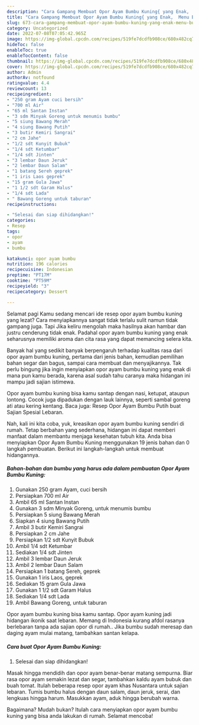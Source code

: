 ```yaml
---
description: "Cara Gampang Membuat Opor Ayam Bumbu Kuning{ yang Enak,  Menu Buat lebaran"
title: "Cara Gampang Membuat Opor Ayam Bumbu Kuning{ yang Enak,  Menu Buat lebaran"
slug: 673-cara-gampang-membuat-opor-ayam-bumbu-kuning-yang-enak-menu-buat-lebaran
category: Uncategorized
date: 2022-07-08T07:05:42.965Z
image: https://img-global.cpcdn.com/recipes/519fe7dcdfb908ce/680x482cq70/opor-ayam-bumbu-kuning-foto-resep-utama.jpg
hideToc: false
enableToc: true
enableTocContent: false
thumbnail: https://img-global.cpcdn.com/recipes/519fe7dcdfb908ce/680x482cq70/opor-ayam-bumbu-kuning-foto-resep-utama.jpg
cover: https://img-global.cpcdn.com/recipes/519fe7dcdfb908ce/680x482cq70/opor-ayam-bumbu-kuning-foto-resep-utama.jpg
author: Admin
authorAv: notfound
ratingvalue: 4.4
reviewcount: 13
recipeingredient:
- "250 gram Ayam cuci bersih"
- "700 ml Air"
- "65 ml Santan Instan"
- "3 sdm Minyak Goreng untuk menumis bumbu"
- "5 siung Bawang Merah"
- "4 siung Bawang Putih"
- "3 butir Kemiri Sangrai"
- "2 cm Jahe"
- "1/2 sdt Kunyit Bubuk"
- "1/4 sdt Ketumbar"
- "1/4 sdt Jinten"
- "3 lembar Daun Jeruk"
- "2 lembar Daun Salam"
- "1 batang Sereh geprek"
- "1 iris Laos geprek"
- "15 gram Gula Jawa"
- "1 1/2 sdt Garam Halus"
- "1/4 sdt Lada"
- " Bawang Goreng untuk taburan"
recipeinstructions:

- "Selesai dan siap dihidangkan!"
categories:
- Resep
tags:
- opor
- ayam
- bumbu

katakunci: opor ayam bumbu 
nutrition: 196 calories
recipecuisine: Indonesian
preptime: "PT17M"
cooktime: "PT59M"
recipeyield: "3"
recipecategory: Dessert

---
```



Selamat pagi Kamu sedang mencari ide resep opor ayam bumbu kuning yang lezat? Cara menyiapkannya sangat tidak terlalu sulit namun tidak gampang juga. Tapi Jika keliru mengolah maka hasilnya akan hambar dan justru cenderung tidak enak. Padahal opor ayam bumbu kuning yang enak seharusnya memiliki aroma dan cita rasa yang dapat memancing selera kita.


Banyak hal yang sedikit banyak berpengaruh terhadap kualitas rasa dari opor ayam bumbu kuning, pertama dari jenis bahan, kemudian pemilihan bahan segar dan bagus, sampai cara membuat dan menyajikannya. Tak perlu bingung jika ingin menyiapkan opor ayam bumbu kuning yang enak di mana pun kamu berada, karena asal sudah tahu caranya maka hidangan ini mampu jadi sajian istimewa.

Opor ayam bumbu kuning bisa kamu santap dengan nasi, ketupat, ataupun lontong. Cocok juga dipadukan dengan lauk lainnya, seperti sambal goreng ati atau kering kentang. Baca juga: Resep Opor Ayam Bumbu Putih buat Sajian Spesial Lebaran.


Nah, kali ini kita coba, yuk, kreasikan opor ayam bumbu kuning sendiri di rumah. Tetap berbahan yang sederhana, hidangan ini dapat memberi manfaat dalam membantu menjaga kesehatan tubuh kita. Anda bisa menyiapkan Opor Ayam Bumbu Kuning menggunakan 19 jenis bahan dan 0 langkah pembuatan. Berikut ini langkah-langkah untuk membuat hidangannya.

<!--inarticleads1-->

##### Bahan-bahan dan bumbu yang harus ada dalam pembuatan Opor Ayam Bumbu Kuning:

1. Gunakan 250 gram Ayam, cuci bersih
1. Persiapkan 700 ml Air
1. Ambil 65 ml Santan Instan
1. Gunakan 3 sdm Minyak Goreng, untuk menumis bumbu
1. Persiapkan 5 siung Bawang Merah
1. Siapkan 4 siung Bawang Putih
1. Ambil 3 butir Kemiri Sangrai
1. Persiapkan 2 cm Jahe
1. Persiapkan 1/2 sdt Kunyit Bubuk
1. Ambil 1/4 sdt Ketumbar
1. Sediakan 1/4 sdt Jinten
1. Ambil 3 lembar Daun Jeruk
1. Ambil 2 lembar Daun Salam
1. Persiapkan 1 batang Sereh, geprek
1. Gunakan 1 iris Laos, geprek
1. Sediakan 15 gram Gula Jawa
1. Gunakan 1 1/2 sdt Garam Halus
1. Sediakan 1/4 sdt Lada
1. Ambil  Bawang Goreng, untuk taburan


Opor ayam bumbu kuning bisa kamu santap. Opor ayam kuning jadi hidangan ikonik saat lebaran. Memang di Indonesia kurang afdol rasanya berlebaran tanpa ada sajian opor di rumah.. Jika bumbu sudah meresap dan daging ayam mulai matang, tambahkan santan kelapa. 

<!--inarticleads2-->

##### Cara buat Opor Ayam Bumbu Kuning:


1. Selesai dan siap dihidangkan!

Masak hingga mendidih dan opor ayam benar-benar matang sempurna. Biar rasa opor ayam semakin lezat dan segar, tambahkan kaldu ayam bubuk dan buah tomat. Itulah beberapa resep opor ayam khas Nusantara untuk sajian lebaran. Tumis bumbu halus dengan daun salam, daun jeruk, serai, dan lengkuas hingga harum. Masukkan ayam, aduk hingga berubah warna. 

Bagaimana? Mudah bukan? Itulah cara menyiapkan opor ayam bumbu kuning yang bisa anda lakukan di rumah. Selamat mencoba!
